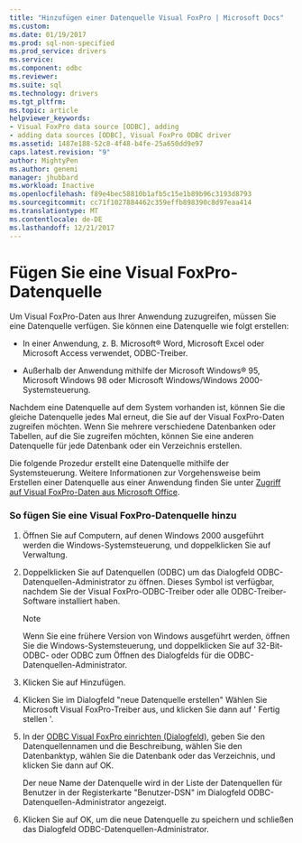 ```yaml
---
title: "Hinzufügen einer Datenquelle Visual FoxPro | Microsoft Docs"
ms.custom: 
ms.date: 01/19/2017
ms.prod: sql-non-specified
ms.prod_service: drivers
ms.service: 
ms.component: odbc
ms.reviewer: 
ms.suite: sql
ms.technology: drivers
ms.tgt_pltfrm: 
ms.topic: article
helpviewer_keywords:
- Visual FoxPro data source [ODBC], adding
- adding data sources [ODBC], Visual FoxPro ODBC driver
ms.assetid: 1487e188-52c8-4f48-b4fe-25a650dd9e97
caps.latest.revision: "9"
author: MightyPen
ms.author: genemi
manager: jhubbard
ms.workload: Inactive
ms.openlocfilehash: f89e4bec58810b1afb5c15e1b89b96c3193d8793
ms.sourcegitcommit: cc71f1027884462c359effb898390c8d97eaa414
ms.translationtype: MT
ms.contentlocale: de-DE
ms.lasthandoff: 12/21/2017
---
```

# <a name="adding-a-visual-foxpro-data-source"></a>Fügen Sie eine Visual FoxPro-Datenquelle
Um Visual FoxPro-Daten aus Ihrer Anwendung zuzugreifen, müssen Sie eine Datenquelle verfügen. Sie können eine Datenquelle wie folgt erstellen:  
  
-   In einer Anwendung, z. B. Microsoft® Word, Microsoft Excel oder Microsoft Access verwendet, ODBC-Treiber.  
  
-   Außerhalb der Anwendung mithilfe der Microsoft Windows® 95, Microsoft Windows 98 oder Microsoft Windows/Windows 2000-Systemsteuerung.  
  
 Nachdem eine Datenquelle auf dem System vorhanden ist, können Sie die gleiche Datenquelle jedes Mal erneut, die Sie auf der Visual FoxPro-Daten zugreifen möchten. Wenn Sie mehrere verschiedene Datenbanken oder Tabellen, auf die Sie zugreifen möchten, können Sie eine anderen Datenquelle für jede Datenbank oder ein Verzeichnis erstellen.  
  
 Die folgende Prozedur erstellt eine Datenquelle mithilfe der Systemsteuerung. Weitere Informationen zur Vorgehensweise beim Erstellen einer Datenquelle aus einer Anwendung finden Sie unter [Zugriff auf Visual FoxPro-Daten aus Microsoft Office](../../odbc/microsoft/accessing-visual-foxpro-data-from-microsoft-office.md).  
  
### <a name="to-add-a-visual-foxpro-data-source"></a>So fügen Sie eine Visual FoxPro-Datenquelle hinzu  
  
1.  Öffnen Sie auf Computern, auf denen Windows 2000 ausgeführt werden die Windows-Systemsteuerung, und doppelklicken Sie auf Verwaltung.  
  
2.  Doppelklicken Sie auf Datenquellen (ODBC) um das Dialogfeld ODBC-Datenquellen-Administrator zu öffnen. Dieses Symbol ist verfügbar, nachdem Sie der Visual FoxPro-ODBC-Treiber oder alle ODBC-Treiber-Software installiert haben.  
  
    > [!NOTE]  
    >  Wenn Sie eine frühere Version von Windows ausgeführt werden, öffnen Sie die Windows-Systemsteuerung, und doppelklicken Sie auf 32-Bit-ODBC- oder ODBC zum Öffnen des Dialogfelds für die ODBC-Datenquellen-Administrator.  
  
3.  Klicken Sie auf Hinzufügen.  
  
4.  Klicken Sie im Dialogfeld "neue Datenquelle erstellen" Wählen Sie Microsoft Visual FoxPro-Treiber aus, und klicken Sie dann auf ' Fertig stellen '.  
  
5.  In der [ODBC Visual FoxPro einrichten (Dialogfeld)](../../odbc/microsoft/odbc-visual-foxpro-setup-dialog-box.md), geben Sie den Datenquellennamen und die Beschreibung, wählen Sie den Datenbanktyp, wählen Sie die Datenbank oder das Verzeichnis, und klicken Sie dann auf OK.  
  
     Der neue Name der Datenquelle wird in der Liste der Datenquellen für Benutzer in der Registerkarte "Benutzer-DSN" im Dialogfeld ODBC-Datenquellen-Administrator angezeigt.  
  
6.  Klicken Sie auf OK, um die neue Datenquelle zu speichern und schließen das Dialogfeld ODBC-Datenquellen-Administrator.
